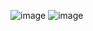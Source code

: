 ![image](https://github.com/Molka17/AppDeGestionDeReclamations/assets/93080390/1d017294-4fe6-4ac4-87a8-c563fd22cced)
![image](https://github.com/Molka17/AppDeGestionDeReclamations/assets/93080390/cddda527-72b2-4ec6-878d-131983a53179)
